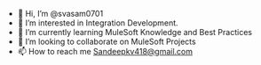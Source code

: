 - 👋 Hi, I’m @svasam0701
- 👀 I’m interested in Integration Development.
- 🌱 I’m currently learning MuleSoft Knowledge and Best Practices
- 💞️ I’m looking to collaborate on MuleSoft Projects
- 📫 How to reach me Sandeepkv418@gmail.com

<!---
svasam0701/svasam0701 is a ✨ special ✨ repository because its `README.md` (this file) appears on your GitHub profile.
You can click the Preview link to take a look at your changes.
--->
